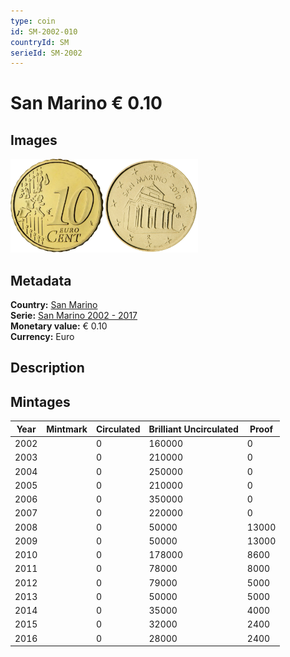 ```yaml
---
type: coin
id: SM-2002-010
countryId: SM
serieId: SM-2002
---
```


# San Marino € 0.10

## Images

<img src="../../../Images/common-2002-010.webp" height="150" alt="Front image"><img src="Images/san marino-2002-010.webp" height="150" alt="Back image">

## Metadata

**Country:** [San Marino](../index.md)\
**Serie:** [San Marino 2002 - 2017](index.md)\
**Monetary value:** € 0.10\
**Currency:** Euro

## Description

## Mintages

| Year | Mintmark | Circulated | Brilliant Uncirculated | Proof |
| ---- | -------- | ---------- | ---------------------- | ----- |
| 2002 |          | 0          | 160000                 | 0     |
| 2003 |          | 0          | 210000                 | 0     |
| 2004 |          | 0          | 250000                 | 0     |
| 2005 |          | 0          | 210000                 | 0     |
| 2006 |          | 0          | 350000                 | 0     |
| 2007 |          | 0          | 220000                 | 0     |
| 2008 |          | 0          | 50000                  | 13000 |
| 2009 |          | 0          | 50000                  | 13000 |
| 2010 |          | 0          | 178000                 | 8600  |
| 2011 |          | 0          | 78000                  | 8000  |
| 2012 |          | 0          | 79000                  | 5000  |
| 2013 |          | 0          | 50000                  | 5000  |
| 2014 |          | 0          | 35000                  | 4000  |
| 2015 |          | 0          | 32000                  | 2400  |
| 2016 |          | 0          | 28000                  | 2400  |

